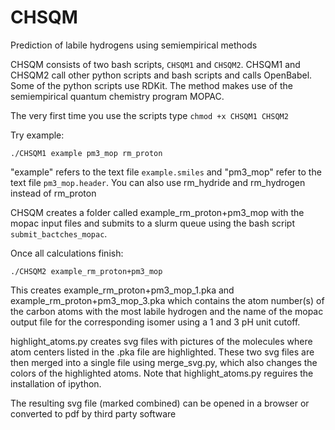 # CHSQM
Prediction of labile hydrogens using semiempirical methods

CHSQM consists of two bash scripts, `CHSQM1` and `CHSQM2`. CHSQM1 and CHSQM2 call other python scripts and bash scripts and calls OpenBabel. Some of the python scripts use RDKit. The method makes use of the semiempirical quantum chemistry program MOPAC.

The very first time you use the scripts type `chmod +x CHSQM1 CHSQM2`

Try example:

    ./CHSQM1 example pm3_mop rm_proton

"example" refers to the text file `example.smiles` and "pm3_mop" refer to the text file `pm3_mop.header`. You can also use rm_hydride and rm_hydrogen instead of rm_proton

CHSQM creates a folder called example_rm_proton+pm3_mop with the mopac input files and submits to a slurm queue using the bash script `submit_bactches_mopac`.

Once all calculations finish:

    ./CHSQM2 example_rm_proton+pm3_mop

This creates example_rm_proton+pm3_mop_1.pka and example_rm_proton+pm3_mop_3.pka which contains the atom number(s) of the carbon atoms with the most labile hydrogen and the name of the mopac output file for the corresponding isomer using a 1 and 3 pH unit cutoff.

highlight_atoms.py creates svg files with pictures of the molecules where atom centers listed in the .pka file are highlighted. These two svg files are then merged into a single file using merge_svg.py, which also changes the colors of the highlighted atoms.  Note that highlight_atoms.py reguires the installation of ipython.

The resulting svg file (marked combined) can be opened in a browser or converted to pdf by third party software
